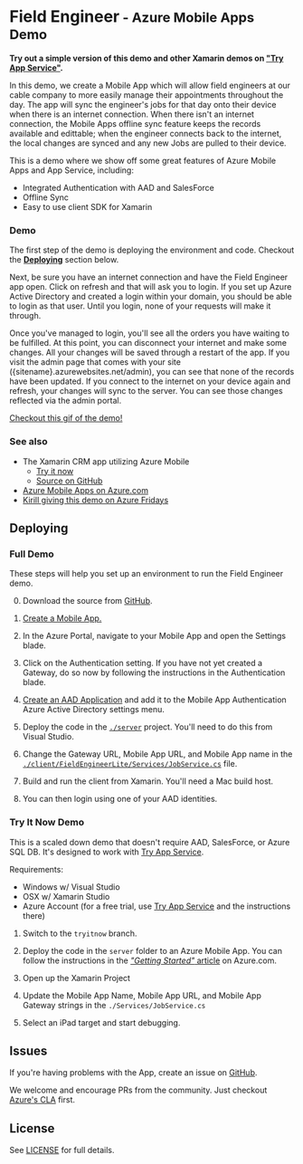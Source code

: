 # Field Engineer<small> - Azure Mobile Apps Demo</small>

**Try out a simple version of this demo and other Xamarin demos on ["Try App Service"](https://aka.ms/trymobile).**

In this demo, we create a Mobile App which will allow field engineers at our cable company to more easily manage their appointments throughout the day. The app will sync the engineer's jobs for that day onto their device when there is an internet connection. When there isn't an internet connection, the Mobile Apps offline sync feature keeps the records available and edittable; when the engineer connects back to the internet, the local changes are synced and any new Jobs are pulled to their device.

This is a demo where we show off some great features of Azure Mobile Apps and App Service, including:
 - Integrated Authentication with AAD and SalesForce
 - Offline Sync
 - Easy to use client SDK for Xamarin

### Demo

The first step of the demo is deploying the environment and code. Checkout the **[Deploying](#deploying)** section below.

Next, be sure you have an internet connection and have the Field Engineer app open. Click on refresh and that will ask you to login. If you set up Azure Active Directory and created a login within your domain, you should be able to login as that user. Until you login, none of your requests will make it through.

Once you've managed to login, you'll see all the orders you have waiting to be fulfilled. At this point, you can disconnect your internet and make some changes. All your changes will be saved through a restart of the app. If you visit the admin page that comes with your site ({sitename}.azurewebsites.net/admin), you can see that none of the records have been updated. If you connect to the internet on your device again and refresh, your changes will sync to the server. You can see those changes reflected via the admin portal.

[Checkout this gif of the demo!](http://i.imgur.com/J60zc9x.gif)

### See also

 - The Xamarin CRM app utilizing Azure Mobile
   - [Try it now](aka.ms/trymobile)
   - [Source on GitHub](https://github.com/xamarin/app-crm/)
 - [Azure Mobile Apps on Azure.com](https://azure.microsoft.com/en-us/services/app-service/mobile/)
 - [Kirill giving this demo on Azure Fridays](https://channel9.msdn.com/Shows/Azure-Friday/Azure-App-Service-Mobile-Apps-with-Kirill-Gavrylyuk)


## Deploying

### Full Demo

These steps will help you set up an environment to run the Field Engineer demo.

0. Download the source from [GitHub](https://github.com/azure/fieldengineer).

1. [Create a Mobile App.](https://azure.microsoft.com/en-us/documentation/articles/app-service-mobile-dotnet-backend-xamarin-ios-get-started-preview/)

2. In the Azure Portal, navigate to your Mobile App and open the Settings blade.

3. Click on the Authentication setting. If you have not yet created a Gateway, do so now by following the instructions in the Authentication blade.

4. [Create an AAD Application](https://azure.microsoft.com/en-us/documentation/articles/app-service-mobile-how-to-configure-active-directory-authentication-preview/) and add it to the Mobile App Authentication Azure Active Directory settings menu.

5. Deploy the code in the [`./server`](./server) project. You'll need to do this from Visual Studio.

6. Change the Gateway URL, Mobile App URL, and Mobile App name in the [`./client/FieldEngineerLite/Services/JobService.cs`](./client/FieldEngineerLite/Services/JobService.cs) file.

7. Build and run the client from Xamarin. You'll need a Mac build host.

8. You can then login using one of your AAD identities.

### Try It Now Demo

This is a scaled down demo that doesn't require AAD, SalesForce, or Azure SQL DB. It's designed to work with [Try App Service](https://tryappservice.azure.com/).

Requirements:
 - Windows w/ Visual Studio
 - OSX w/ Xamarin Studio
 - Azure Account (for a free trial, use [Try App Service](https://aka.ms/trymobile) and the instructions there)

1. Switch to the `tryitnow` branch.

2. Deploy the code in the `server` folder to an Azure Mobile App. You can follow the instructions in the [*"Getting Started"* article](https://azure.microsoft.com/en-us/documentation/articles/app-service-mobile-dotnet-backend-xamarin-ios-get-started-preview/) on Azure.com.

3. Open up the Xamarin Project

4. Update the Mobile App Name, Mobile App URL, and Mobile App Gateway strings in the `./Services/JobService.cs`

5. Select an iPad target and start debugging.

## Issues

If you're having problems with the App, create an issue on [GitHub](https://github.com/azure/fieldengineer/issues).

We welcome and encourage PRs from the community. Just checkout [Azure's CLA](https://cla.azure.com/) first.

## License

See [LICENSE](./LICENSE) for full details.
